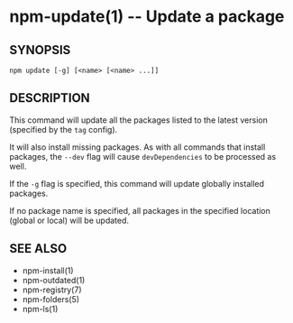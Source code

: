 npm-update(1) -- Update a package
=================================


























<extoc></extoc>

## SYNOPSIS

    npm update [-g] [<name> [<name> ...]]

## DESCRIPTION

This command will update all the packages listed to the latest version
(specified by the `tag` config).

It will also install missing packages. As with all commands that install
packages, the `--dev` flag will cause `devDependencies` to be processed
as well.

If the `-g` flag is specified, this command will update globally installed
packages.

If no package name is specified, all packages in the specified location (global
or local) will be updated.

## SEE ALSO

* npm-install(1)
* npm-outdated(1)
* npm-registry(7)
* npm-folders(5)
* npm-ls(1)
